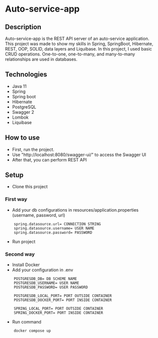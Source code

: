 # Auto-service-app

## Description
Auto-service-app is the REST API server of an auto-service application.
This project was made to show my skills in Spring, SpringBoot, Hibernate, REST, OOP, SOLID, data layers and Liquibase.
In this project, I used basic CRUD operations.
One-to-one, one-to-many, and many-to-many relationships are used in databases.

## Technologies
- Java 11
- Spring
- Spring boot
- Hibernate
- PostgreSQL
- Swagger 2
- Lombok
- Liquibase

## How to use
- First, run the project.
- Use "http://localhost:8080/swagger-ui/" to access the Swagger UI
- After that, you can perform REST API

## Setup
- Clone this project

### First way
- Add your db configurations in resources/application.properties (username, password, url)
````
    spring.datasource.url= CONNECTION STRING
    spring.datasource.username= USER NAME
    spring.datasource.password= PASSWORD
````
- Run project

### Second way
- Install Docker
- Add your configuration in .env
````
    POSTGRESDB_DB= DB SCHEME NAME
    POSTGRESDB_USERNAME= USER NAME
    POSTGRESDB_PASSWORD= USER PASSWORD
    
    POSTGRESDB_LOCAL_PORT= PORT OUTSIDE CONTAINER
    POSTGRESDB_DOCKER_PORT= PORT INSIDE CONTAINER
    
    SPRING_LOCAL_PORT= PORT OUTSIDE CONTAINER
    SPRING_DOCKER_PORT= PORT INSIDE CONTAINER
````
- Run command
````
    docker compose up
````
